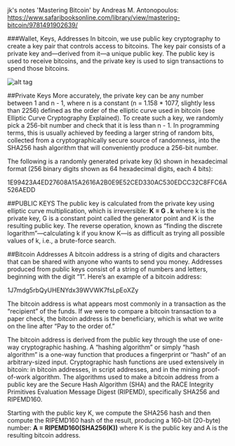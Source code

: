 jk's notes 'Mastering Bitcoin' by Andreas M. Antonopoulos: https://www.safaribooksonline.com/library/view/mastering-bitcoin/9781491902639/

###Wallet, Keys, Addresses
In bitcoin, we use public key cryptography to create a key pair that controls access to bitcoins. The key pair consists of a private key and—derived from it—a unique public key. The public key is used to receive bitcoins, and the private key is used to sign transactions to spend those bitcoins.

![alt tag](https://www.safaribooksonline.com/library/view/mastering-bitcoin/9781491902639/images/msbt_0401.png)


##Private Keys
More accurately, the private key can be any number between 1 and n - 1, where n is a constant (n = 1.158 * 1077, slightly less than 2256) defined as the order of the elliptic curve used in bitcoin (see Elliptic Curve Cryptography Explained). To create such a key, we randomly pick a 256-bit number and check that it is less than n - 1. In programming terms, this is usually achieved by feeding a larger string of random bits, collected from a cryptographically secure source of randomness, into the SHA256 hash algorithm that will conveniently produce a 256-bit number.

The following is a randomly generated private key (k) shown in hexadecimal format (256 binary digits shown as 64 hexadecimal digits, each 4 bits):

1E99423A4ED27608A15A2616A2B0E9E52CED330AC530EDCC32C8FFC6A526AEDD


##PUBLIC KEYS
The public key is calculated from the private key using elliptic curve multiplication, which is irreversible: **K = G . k** where k is the private key, G is a constant point called the generator point and K is the resulting public key. The reverse operation, known as “finding the discrete logarithm”—calculating k if you know K—is as difficult as trying all possible values of k, i.e., a brute-force search.

##Bitcoin Addresses
A bitcoin address is a string of digits and characters that can be shared with anyone who wants to send you money. Addresses produced from public keys consist of a string of numbers and letters, beginning with the digit “1”. Here’s an example of a bitcoin address:

1J7mdg5rbQyUHENYdx39WVWK7fsLpEoXZy

The bitcoin address is what appears most commonly in a transaction as the “recipient” of the funds. If we were to compare a bitcoin transaction to a paper check, the bitcoin address is the beneficiary, which is what we write on the line after “Pay to the order of.”

The bitcoin address is derived from the public key through the use of one-way cryptographic hashing. A “hashing algorithm” or simply “hash algorithm” is a one-way function that produces a fingerprint or “hash” of an arbitrary-sized input. Cryptographic hash functions are used extensively in bitcoin: in bitcoin addresses, in script addresses, and in the mining proof-of-work algorithm. The algorithms used to make a bitcoin address from a public key are the Secure Hash Algorithm (SHA) and the RACE Integrity Primitives Evaluation Message Digest (RIPEMD), specifically SHA256 and RIPEMD160.

Starting with the public key K, we compute the SHA256 hash and then compute the RIPEMD160 hash of the result, producing a 160-bit (20-byte) number: 
**A = RIPEMD160(SHA256(K))** where K is the public key and A is the resulting bitcoin address.
